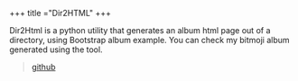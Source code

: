 +++
title ="Dir2HTML"
+++

Dir2Html is a python utility that generates an album html page out of a
directory, using Bootstrap album example. You can check my bitmoji album
generated using the tool. 

> [github](https://github.com/mos3abof/dir2html)

